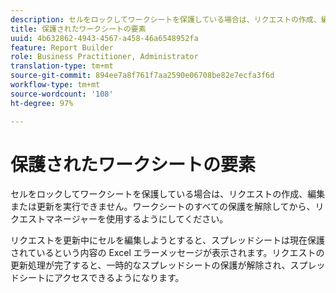 ```yaml
---
description: セルをロックしてワークシートを保護している場合は、リクエストの作成、編集または更新を実行できません。ワークシートのすべての保護を解除してから、リクエストマネージャーを使用するようにしてください。
title: 保護されたワークシートの要素
uuid: 4b632862-4943-4567-a458-46a6548952fa
feature: Report Builder
role: Business Practitioner, Administrator
translation-type: tm+mt
source-git-commit: 894ee7a8f761f7aa2590e06708be82e7ecfa3f6d
workflow-type: tm+mt
source-wordcount: '108'
ht-degree: 97%

---
```



# 保護されたワークシートの要素

セルをロックしてワークシートを保護している場合は、リクエストの作成、編集または更新を実行できません。ワークシートのすべての保護を解除してから、リクエストマネージャーを使用するようにしてください。

リクエストを更新中にセルを編集しようとすると、スプレッドシートは現在保護されているという内容の Excel エラーメッセージが表示されます。リクエストの更新処理が完了すると、一時的なスプレッドシートの保護が解除され、スプレッドシートにアクセスできるようになります。
